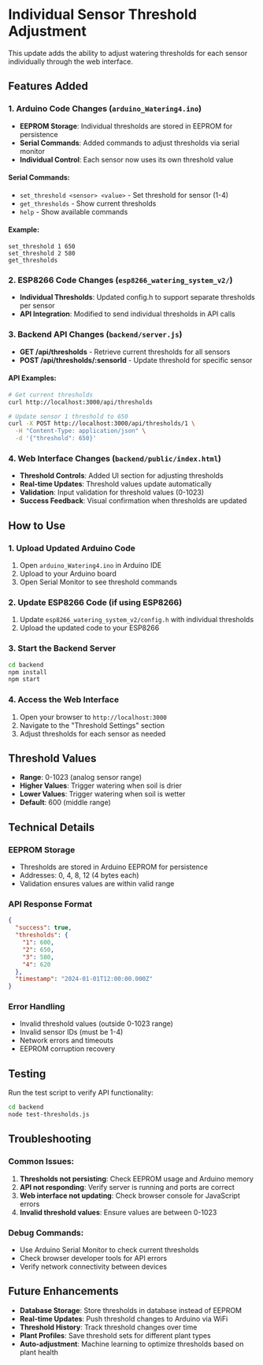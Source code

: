# Individual Sensor Threshold Adjustment

This update adds the ability to adjust watering thresholds for each sensor individually through the web interface.

## Features Added

### 1. Arduino Code Changes (`arduino_Watering4.ino`)
- **EEPROM Storage**: Individual thresholds are stored in EEPROM for persistence
- **Serial Commands**: Added commands to adjust thresholds via serial monitor
- **Individual Control**: Each sensor now uses its own threshold value

#### Serial Commands:
- `set_threshold <sensor> <value>` - Set threshold for sensor (1-4)
- `get_thresholds` - Show current thresholds
- `help` - Show available commands

#### Example:
```
set_threshold 1 650
set_threshold 2 580
get_thresholds
```

### 2. ESP8266 Code Changes (`esp8266_watering_system_v2/`)
- **Individual Thresholds**: Updated config.h to support separate thresholds per sensor
- **API Integration**: Modified to send individual thresholds in API calls

### 3. Backend API Changes (`backend/server.js`)
- **GET /api/thresholds** - Retrieve current thresholds for all sensors
- **POST /api/thresholds/:sensorId** - Update threshold for specific sensor

#### API Examples:
```bash
# Get current thresholds
curl http://localhost:3000/api/thresholds

# Update sensor 1 threshold to 650
curl -X POST http://localhost:3000/api/thresholds/1 \
  -H "Content-Type: application/json" \
  -d '{"threshold": 650}'
```

### 4. Web Interface Changes (`backend/public/index.html`)
- **Threshold Controls**: Added UI section for adjusting thresholds
- **Real-time Updates**: Threshold values update automatically
- **Validation**: Input validation for threshold values (0-1023)
- **Success Feedback**: Visual confirmation when thresholds are updated

## How to Use

### 1. Upload Updated Arduino Code
1. Open `arduino_Watering4.ino` in Arduino IDE
2. Upload to your Arduino board
3. Open Serial Monitor to see threshold commands

### 2. Update ESP8266 Code (if using ESP8266)
1. Update `esp8266_watering_system_v2/config.h` with individual thresholds
2. Upload the updated code to your ESP8266

### 3. Start the Backend Server
```bash
cd backend
npm install
npm start
```

### 4. Access the Web Interface
1. Open your browser to `http://localhost:3000`
2. Navigate to the "Threshold Settings" section
3. Adjust thresholds for each sensor as needed

## Threshold Values

- **Range**: 0-1023 (analog sensor range)
- **Higher Values**: Trigger watering when soil is drier
- **Lower Values**: Trigger watering when soil is wetter
- **Default**: 600 (middle range)

## Technical Details

### EEPROM Storage
- Thresholds are stored in Arduino EEPROM for persistence
- Addresses: 0, 4, 8, 12 (4 bytes each)
- Validation ensures values are within valid range

### API Response Format
```json
{
  "success": true,
  "thresholds": {
    "1": 600,
    "2": 650,
    "3": 580,
    "4": 620
  },
  "timestamp": "2024-01-01T12:00:00.000Z"
}
```

### Error Handling
- Invalid threshold values (outside 0-1023 range)
- Invalid sensor IDs (must be 1-4)
- Network errors and timeouts
- EEPROM corruption recovery

## Testing

Run the test script to verify API functionality:
```bash
cd backend
node test-thresholds.js
```

## Troubleshooting

### Common Issues:
1. **Thresholds not persisting**: Check EEPROM usage and Arduino memory
2. **API not responding**: Verify server is running and ports are correct
3. **Web interface not updating**: Check browser console for JavaScript errors
4. **Invalid threshold values**: Ensure values are between 0-1023

### Debug Commands:
- Use Arduino Serial Monitor to check current thresholds
- Check browser developer tools for API errors
- Verify network connectivity between devices

## Future Enhancements

- **Database Storage**: Store thresholds in database instead of EEPROM
- **Real-time Updates**: Push threshold changes to Arduino via WiFi
- **Threshold History**: Track threshold changes over time
- **Plant Profiles**: Save threshold sets for different plant types
- **Auto-adjustment**: Machine learning to optimize thresholds based on plant health 